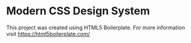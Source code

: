 # Modern CSS Design System
This project was created using HTML5 Boilerplate. For more information visit https://html5boilerplate.com/
